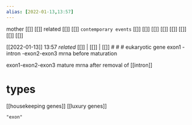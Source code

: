 ```yaml
---
alias: [2022-01-13,13:57]
---
```

 mother [[]] [[]]
 related [[]] [[]]
 `contemporary events` [[]] [[]] [[]] [[]] [[]] [[]] [[]] [[]]

[[2022-01-13]] 13:57 _related_ [[]] | [[]] | [[]] # # #
eukaryotic gene exon1 - intron -exon2-exon3
mrna before maturation

exon1-exon2-exon3
mature mrna after removal of [[intron]]

# types
[[housekeeping genes]]
[[luxury genes]]
```query
"exon"
```